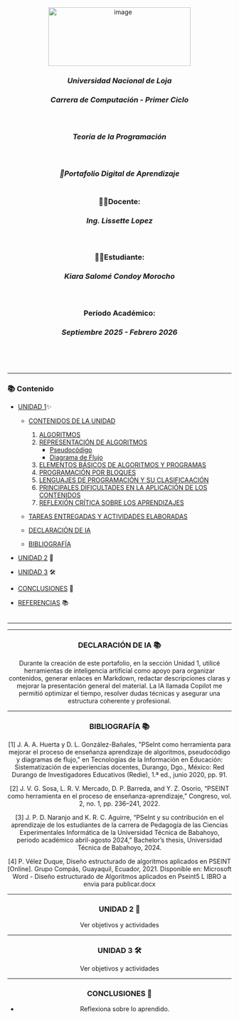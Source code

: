 <div align="center"> 
 <img width="320" height="132" alt="image" src="https://github.com/user-attachments/assets/e533f931-15cc-4298-94ed-267c0181a5dd" /> <br>

### ***Universidad Nacional de Loja***
### *__Carrera de Computación - Primer Ciclo__*<br><br><br>
### *Teoría de la Programación*<br><br><br>
### *💼Portafolio Digital de Aprendizaje*<br><br>
### **👩‍🏫Docente:**
###  _Ing. Lissette Lopez_<br><br><br>
### **👩‍🎓Estudiante:**
### _Kiara Salomé Condoy Morocho_<br><br><br>
### Período Académico:
### *Septiembre 2025 - Febrero 2026*
<br><br><br> 
 </div>  
 
---
### 📚 Contenido
- [UNIDAD 1](https://github.com/kiaracondoy-bit/Portafolio-Digital-de-Aprendizaje-Teor-a-de-la-Programaci-n/blob/main/Portafolio%20Teor%C3%ADa%20de%20la%20Programaci%C3%B3n.md#-unidad-1-fundamentos-de-algoritmos-y-programass-)✨
   - [CONTENIDOS DE LA UNIDAD](https://github.com/kiaracondoy-bit/Portafolio-Digital-de-Aprendizaje-Teor-a-de-la-Programaci-n/edit/main/index.md#%EF%B8%8F-contenidos-de-la-unidad)
     1. [ALGORITMOS](https://github.com/kiaracondoy-bit/Portafolio-Digital-de-Aprendizaje-Teor-a-de-la-Programaci-n/blob/main/Portafolio%20Teor%C3%ADa%20de%20la%20Programaci%C3%B3n.md#-1-algoritmos)
     2. [REPRESENTACIÓN DE ALGORITMOS](https://github.com/kiaracondoy-bit/Portafolio-Digital-de-Aprendizaje-Teor-a-de-la-Programaci-n/blob/main/Portafolio%20Teor%C3%ADa%20de%20la%20Programaci%C3%B3n.md#-2-representaci%C3%B3n-de-algoritmos)
          - [Pseudocódigo](https://github.com/kiaracondoy-bit/Portafolio-Digital-de-Aprendizaje-Teor-a-de-la-Programaci-n/edit/main/Portafolio%20Teor%C3%ADa%20de%20la%20Programaci%C3%B3n.md#%EF%B8%8F-pseudoc%C3%B3digo)
          - [Diagrama de Flujo](https://github.com/kiaracondoy-bit/Portafolio-Digital-de-Aprendizaje-Teor-a-de-la-Programaci-n/edit/main/Portafolio%20Teor%C3%ADa%20de%20la%20Programaci%C3%B3n.md#-diagrama-de-flujo)
     3. [ELEMENTOS BÁSICOS DE ALGORITMOS Y PROGRAMAS](https://github.com/kiaracondoy-bit/Portafolio-Digital-de-Aprendizaje-Teor-a-de-la-Programaci-n/blob/main/Portafolio%20Teor%C3%ADa%20de%20la%20Programaci%C3%B3n.md#-3-elementos-b%C3%A1sicos-de-algoritmos-y-programas)
     4.  [PROGRAMACIÓN POR BLOQUES](https://github.com/kiaracondoy-bit/Portafolio-Digital-de-Aprendizaje-Teor-a-de-la-Programaci-n/blob/main/Portafolio%20Teor%C3%ADa%20de%20la%20Programaci%C3%B3n.md#-4-programaci%C3%B3n-por-bloques)
     5.  [LENGUAJES DE PROGRAMACIÓN Y SU CLASIFICAACIÓN](https://github.com/kiaracondoy-bit/Portafolio-Digital-de-Aprendizaje-Teor-a-de-la-Programaci-n/blob/main/Portafolio%20Teor%C3%ADa%20de%20la%20Programaci%C3%B3n.md#-5-lenguajes-de-programaci%C3%B3n-y-su-clasificaci%C3%B3n)
     6.  [PRINCIPALES DIFICULTADES EN LA APLICACIÓN DE LOS CONTENIDOS](https://github.com/kiaracondoy-bit/Portafolio-Digital-de-Aprendizaje-Teor-a-de-la-Programaci-n/blob/main/Portafolio%20Teor%C3%ADa%20de%20la%20Programaci%C3%B3n.md#-6-principales-dificultades-en-la-aplicaci%C3%B3n-de-los-contenidos)
     7.  [REFLEXIÓN CRÍTICA SOBRE LOS APRENDIZAJES](https://github.com/kiaracondoy-bit/Portafolio-Digital-de-Aprendizaje-Teor-a-de-la-Programaci-n/blob/main/Portafolio%20Teor%C3%ADa%20de%20la%20Programaci%C3%B3n.md#-7-reflexi%C3%B3n-cr%C3%ADtica-sobre-los-aprendizajes)

   - [TAREAS ENTREGADAS Y ACTIVIDADES ELABORADAS](https://github.com/kiaracondoy-bit/Portafolio-Digital-de-Aprendizaje-Teor-a-de-la-Programaci-n/blob/main/Portafolio%20Teor%C3%ADa%20de%20la%20Programaci%C3%B3n.md#%EF%B8%8F-tareas-entregadas-y-actividades-elaboradas)
   - [DECLARACIÓN DE IA](https://github.com/kiaracondoy-bit/Portafolio-Digital-de-Aprendizaje-Teor-a-de-la-Programaci-n/blob/main/Portafolio%20Teor%C3%ADa%20de%20la%20Programaci%C3%B3n.md#declaraci%C3%B3n-de-ia-)
   - [BIBLIOGRAFÍA](https://github.com/kiaracondoy-bit/Portafolio-Digital-de-Aprendizaje-Teor-a-de-la-Programaci-n/blob/main/Portafolio%20Teor%C3%ADa%20de%20la%20Programaci%C3%B3n.md#bibliograf%C3%ADa-)
   
- [UNIDAD 2](https://github.com/kiaracondoy-bit/Portafolio-Digital-de-Aprendizaje-Teor-a-de-la-Programaci-n/blob/main/Portafolio%20Teor%C3%ADa%20de%20la%20Programaci%C3%B3n.md#unidad-2-) 🧠
- [UNIDAD 3](https://github.com/kiaracondoy-bit/Portafolio-Digital-de-Aprendizaje-Teor-a-de-la-Programaci-n/blob/main/Portafolio%20Teor%C3%ADa%20de%20la%20Programaci%C3%B3n.md#unidad-3-%EF%B8%8F) 🛠️
- [CONCLUSIONES](https://github.com/kiaracondoy-bit/Portafolio-Digital-de-Aprendizaje-Teor-a-de-la-Programaci-n/blob/main/Portafolio%20Teor%C3%ADa%20de%20la%20Programaci%C3%B3n.md#conclusiones-) 📝
- [REFERENCIAS](https://github.com/kiaracondoy-bit/Portafolio-Digital-de-Aprendizaje-Teor-a-de-la-Programaci-n/blob/main/Portafolio%20Teor%C3%ADa%20de%20la%20Programaci%C3%B3n.md#referencias-) 📚
<br><br>
---
<div align="center">

---
### DECLARACIÓN DE IA 📚
Durante la creación de este portafolio, en la sección Unidad 1, utilicé herramientas de inteligencia artificial como apoyo para organizar contenidos, generar enlaces en Markdown, redactar descripciones claras y mejorar la presentación general del material. La IA llamada Copilot me permitió optimizar el tiempo, resolver dudas técnicas y asegurar una estructura coherente y profesional.

---
### BIBLIOGRAFÍA 📚

[1] J. A. A. Huerta y D. L. González-Bañales, "PSeInt como herramienta para mejorar el proceso de enseñanza aprendizaje de algoritmos, pseudocódigo y diagramas de flujo," en Tecnologías de la Información en Educación: Sistematización de experiencias docentes, Durango, Dgo., México: Red Durango de Investigadores Educativos (Redie), 1.ª ed., junio 2020, pp. 91.

[2] J. V. G. Sosa, L. R. V. Mercado, D. P. Barreda, and Y. Z. Osorio, “PSEINT como herramienta en el proceso de enseñanza-aprendizaje,” Congreso, vol. 2, no. 1, pp. 236–241, 2022.

[3] J. P. D. Naranjo and K. R. C. Aguirre, “PSeInt y su contribución en el aprendizaje de los estudiantes de la carrera de Pedagogía de las Ciencias Experimentales Informática de la Universidad Técnica de Babahoyo, periodo académico abril-agosto 2024,” Bachelor’s thesis, Universidad Técnica de Babahoyo, 2024.


[4] P. Vélez Duque, Diseño estructurado de algoritmos aplicados en PSEINT [Online]. Grupo Compás, Guayaquil, Ecuador, 2021. Disponible en: Microsoft Word - Diseño estructurado de Algoritmos aplicados en Pseint5 L IBRO a envia para publicar.docx 


---
### UNIDAD 2 🧠
<summary>Ver objetivos y actividades</summary>



---
### UNIDAD 3 🛠️
<summary>Ver objetivos y actividades</summary>


---
### CONCLUSIONES 📝
- Reflexiona sobre lo aprendido.
